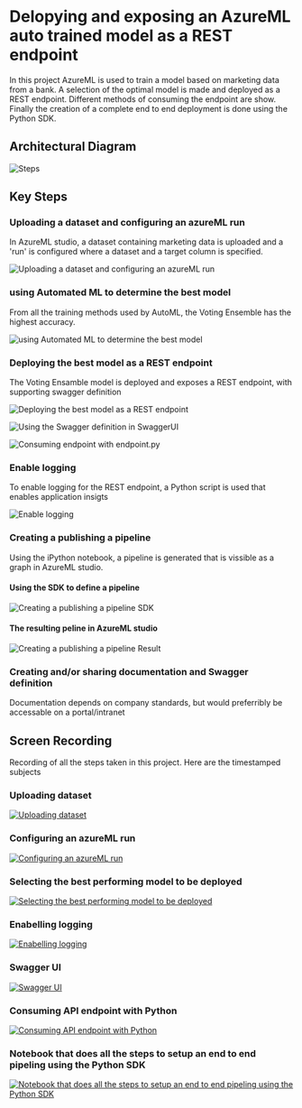 # Delopying and exposing an AzureML auto trained model as a REST endpoint

In this project AzureML is used to train a model based on marketing data from a bank. A selection of the optimal model is made and deployed as a REST endpoint. Different methods of consuming the endpoint are show. Finally the creation of a complete end to end deployment is done using the Python SDK.

## Architectural Diagram

![Steps](https://github.com/fuzzballb/nd00333_AZMLND_C2/blob/master/starter_files/Screenshots/Steps.PNG "Steps")

## Key Steps

### Uploading a dataset and configuring an azureML run

In AzureML studio, a dataset containing marketing data is uploaded and a 'run' is configured where a dataset and a target column is specified. 

![Uploading a dataset and configuring an azureML run](https://github.com/fuzzballb/nd00333_AZMLND_C2/blob/master/starter_files/Screenshots/AutoMLrun.PNG "Uploading a dataset and configuring an azureML run")


### using Automated ML to determine the best model

From all the training methods used by AutoML, the Voting Ensemble has the highest accuracy. 

![using Automated ML to determine the best model](https://github.com/fuzzballb/nd00333_AZMLND_C2/blob/master/starter_files/Screenshots/Trained_models.PNG "using Automated ML to determine the best model")


### Deploying the best model as a REST endpoint

The Voting Ensamble model is deployed and exposes a REST endpoint, with supporting swagger definition

![Deploying the best model as a REST endpoint](https://github.com/fuzzballb/nd00333_AZMLND_C2/blob/master/starter_files/Screenshots/EndpointReady.PNG "Deploying the best model as a REST endpoint")

![Using the Swagger definition in SwaggerUI](https://github.com/fuzzballb/nd00333_AZMLND_C2/blob/master/starter_files/Screenshots/SwaggerJSON.PNG "Using the Swagger definition in SwaggerUI")

![Consuming endpoint with endpoint.py](https://github.com/fuzzballb/nd00333_AZMLND_C2/blob/master/starter_files/Screenshots/Endpointpy_result.PNG "Consuming endpoint with endpoint.py")

### Enable logging

To enable logging for the REST endpoint, a Python script is used that enables application insigts

![Enable logging](https://github.com/fuzzballb/nd00333_AZMLND_C2/blob/master/starter_files/Screenshots/Logs_output.PNG "Enable logging")

	
### Creating a publishing a pipeline

Using the iPython notebook, a pipeline is generated that is vissible as a graph in AzureML studio. 

#### Using the SDK to define a pipeline

![Creating a publishing a pipeline SDK](https://github.com/fuzzballb/nd00333_AZMLND_C2/blob/master/starter_files/Screenshots/Creating_pipeline_1.png "Creating a publishing a pipeline SDK")

#### The resulting peline in AzureML studio

![Creating a publishing a pipeline Result](https://github.com/fuzzballb/nd00333_AZMLND_C2/blob/master/starter_files/Screenshots/Pipeline.PNG "Creating a publishing a pipeline Result")


### Creating and/or sharing documentation and Swagger definition

Documentation depends on company standards, but would preferribly be accessable on a portal/intranet


## Screen Recording

Recording of all the steps taken in this project. Here are the timestamped subjects

### Uploading dataset

[![Uploading dataset](https://img.youtube.com/vi/rcyM-dMFxAU/0.jpg)](https://www.youtube.com/watch?v=rcyM-dMFxAU&t=117)

### Configuring an azureML run

[![Configuring an azureML run](https://img.youtube.com/vi/rcyM-dMFxAU/0.jpg)](https://www.youtube.com/watch?v=rcyM-dMFxAU&t=187)

### Selecting the best performing model to be deployed

[![Selecting the best performing model to be deployed](https://img.youtube.com/vi/rcyM-dMFxAU/0.jpg)](https://www.youtube.com/watch?v=rcyM-dMFxAU&t=262)

### Enabelling logging

[![Enabelling logging](https://img.youtube.com/vi/rcyM-dMFxAU/0.jpg)](https://www.youtube.com/watch?v=rcyM-dMFxAU&t=427)

### Swagger UI

[![Swagger UI](https://img.youtube.com/vi/rcyM-dMFxAU/0.jpg)](https://www.youtube.com/watch?v=rcyM-dMFxAU&t=507)

### Consuming API endpoint with Python

[![Consuming API endpoint with Python](https://img.youtube.com/vi/rcyM-dMFxAU/0.jpg)](https://www.youtube.com/watch?v=rcyM-dMFxAU&t=507)

### Notebook that does all the steps to setup an end to end pipeling using the Python SDK

[![Notebook that does all the steps to setup an end to end pipeling using the Python SDK](https://img.youtube.com/vi/rcyM-dMFxAU/0.jpg)](https://www.youtube.com/watch?v=rcyM-dMFxAU&t=773) 
